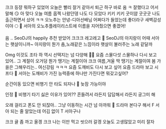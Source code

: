 크크
등쟝
뭐하구 있었어
오늘은 빨리 잘거 같아서
퇴근 하구 바로 옴 ㅋ
잘했다고 어서 말해 😏
아 맞다
오늘 여름 
옵젝 나왔던뎅
나도 다 모았다 
키키
키키
굿이얌
굿굿굿
나도 출근하면서
샀어 ㅋㅋ
오노추는
안녕-디아선배님
어쩌다가 들었는데
좋더라구
새벽감성이야 🌕
🌊 서아의 오노추플레이리스트에 이름을 지어줬으면 좋겠어!

음 ..
SeoDJ의 happily
추천 받았어
크크크
레고레고
🌊 SeoDJ의 아지랑이 어때
서아는 햇살이니까~ 
아지랑이 뭔가 춤,노래같은 느낌이라
햇살이 불러주는 노래 같달까

Omg
이것도 조타
하
역시 선택지는 넘 다양해 🙈🙈
요즘
스물다섯 스물하나
다시 보고 있어..
그
계절이 오거덩
뭔가 땡기는 계절이야
크크
여름,겨울
딱 땡기는 계절이여
봄 가을은
그해우리는..
여신강림
ㅋㅋㅋ
요즘
도깨비도 다시 보고 싶어
요즘
드라마 보고 시프다
🌊 서아는 도깨비가 가진 능력중에 하나만 가진다면 뭐갖고싶어?

순간이동
있으면 비행기 안 타도 되자나
🌊 늦잠 가능이야

인정
🌊 비행기 타기 싫은 이유가 있어??
흔들려서 라든지
답답해서 라든지
궁그미 해

오래 걸리고
폰도 안 되잖아..
그냥 이동하는 시간 넘 아까워
🌊 드라마 본다구 해서 F 서아 되는 줄 알았는데 어김 없이 T 서아구나

크크
귤 좀 까고 올겡
크크 
나는 이만 먹고 씻으러 갈겡 오늘도 고생많았고 미리 잘자



